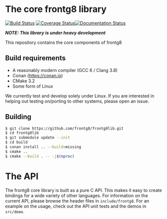 The core frontg8 library
========================

[![Build Status](https://travis-ci.org/frontg8/frontg8lib.svg?branch=master)](https://travis-ci.org/frontg8/frontg8lib) [![Coverage Status](https://coveralls.io/repos/github/frontg8/frontg8lib/badge.svg?branch=master)](https://coveralls.io/github/frontg8/frontg8lib?branch=master)[![Documentation Status](https://readthedocs.org/projects/libfrontg8/badge/?version=latest)](http://libfrontg8.readthedocs.io/en/latest/?badge=latest)


***NOTE: This library is under heavy development***

This repository contains the core components of frontg8

Build requirements
------------------

* A reasonably modern compiler (GCC 6 / Clang 3.8)
* Conan (https://conan.io)
* CMake 3.2
* Some form of Linux

We currently test and develop solely under Linux. If you are interested in
helping out testing on/porting to other systems, please open an issue.

Building
--------

```bash
$ git clone https://github.com/frontg8/frontg8lib.git
$ cd frontg8lib
$ git submodule update --init
$ cd build
$ conan install .. --build=missing
$ cmake ..
$ cmake --build . -- -j$(nproc)
```

The API
=======

The frontg8 core library is built as a pure C API. This makes it easy to create
bindings for a wide variety of other languages. For information on the current
API, please browse the header files in `include/frontg8`. For an example on the
usage, check out the API unit tests and the demos in `src/demo`.
